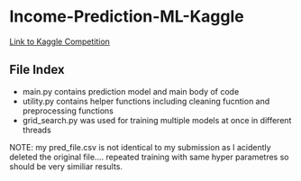 # Income-Prediction-ML-Kaggle

[Link to Kaggle Competition](https://www.kaggle.com/c/tcdml1920-income-ind "Link to Kaggle Competition")

## File Index
* main.py contains prediction model and main body of code
* utility.py contains helper functions including cleaning fucntion and preprocessing functions
* grid_search.py was used for training multiple models at once in different threads

NOTE: my pred_file.csv is not identical to my submission as I acidently deleted the original file.... repeated training with same hyper parametres so should be very similiar results.
